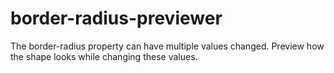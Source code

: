 # border-radius-previewer
The border-radius property can have multiple values changed. Preview how the shape looks while changing these values.
